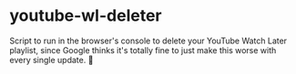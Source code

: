 # youtube-wl-deleter
Script to run in the browser's console to delete your YouTube Watch Later playlist, since Google thinks it's totally fine to just make this worse with every single update. 🤷
